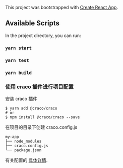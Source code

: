 This project was bootstrapped with [Create React App](https://github.com/facebook/create-react-app).

## Available Scripts

In the project directory, you can run:

### `yarn start`

### `yarn test`

### `yarn build`

### 使用 craco 插件进行项目配置

安装 craco 插件

```
$ yarn add @craco/craco
# or
$ npm install @craco/craco --save

```

在项目的目录下创建 craco.config.js

```
my-app
├── node_modules
├── craco.config.js
└── package.json
```

有关配置的 [具体详情](https://www.npmjs.com/package/@craco/craco).
